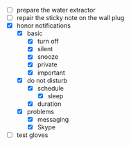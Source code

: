 - [ ] prepare the water extractor
- [ ] repair the sticky note on the wall plug
- [x] honor notifications
	- [x] basic
		- [x] turn off
		- [x] silent
		- [x] snooze
		- [x] private
		- [x] important
	- [x] do not disturb
		- [x] schedule
			- [x] sleep
		- [x] duration
	- [x] problems
		- [x] messaging
		- [x] Skype
- [ ] test gloves
<!--stackedit_data:
eyJoaXN0b3J5IjpbLTExOTgyOTU1Ml19
-->